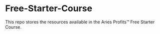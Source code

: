 # Free-Starter-Course
This repo stores the resources available in the Aries Profits™ Free Starter Course.
